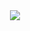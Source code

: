 <div align="center">
  <img src="https://github.com/Mandy-cyber/Mandy-cyber/assets/67931161/12e71441-6bf8-473d-8e8a-295d09dc1f9f"/>
</div>
